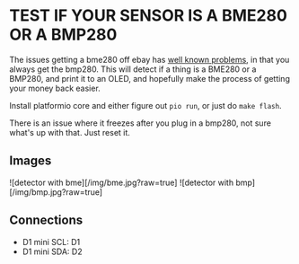 # TEST IF YOUR SENSOR IS A BME280 OR A BMP280
The issues getting a bme280 off ebay has [well known problems](https://goughlui.com/2018/08/05/note-bosch-sensortec-bmp280-vs-bme280-sensor-confusion/), in that you always get the bmp280.
This will detect if a thing is a BME280 or a BMP280, and print it to an OLED, and hopefully make the process of getting your money back easier.

Install platformio core and either figure out `pio run`, or just do `make flash`.

There is an issue where it freezes after you plug in a bmp280, not sure what's up with that. Just reset it.

## Images
![detector with bme][/img/bme.jpg?raw=true]
![detector with bmp][/img/bmp.jpg?raw=true]

## Connections
* D1 mini SCL: D1
* D1 mini SDA: D2
